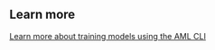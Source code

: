 ## Learn more
[Learn more about training models using the AML CLI](https://review.docs.microsoft.com/en-us/azure/machine-learning/how-to-train-cli?branch=release-build-2021-azureml)
